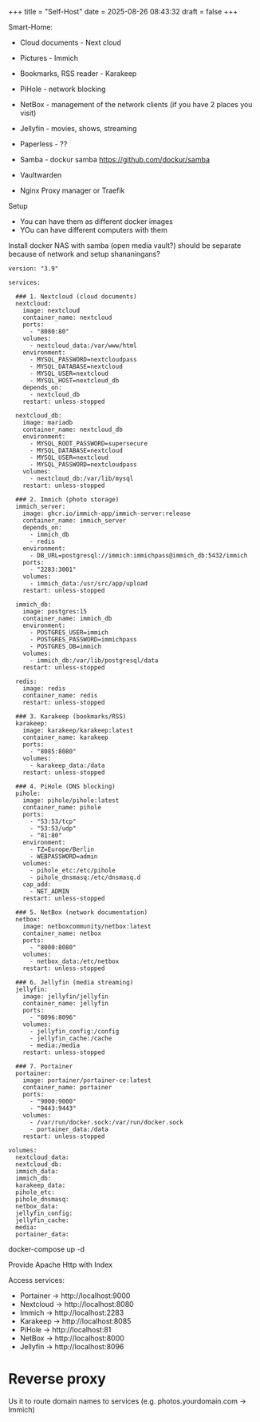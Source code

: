 +++
title = "Self-Host"
date = 2025-08-26 08:43:32
draft = false
+++

Smart-Home:

 - Cloud documents - Next cloud
 - Pictures - Immich
 - Bookmarks, RSS reader - Karakeep
 - PiHole - network blocking
 - NetBox - management of the network clients (if you have 2 places you visit)
 - Jellyfin - movies, shows, streaming
 - Paperless - ??
 - Samba - dockur samba  https://github.com/dockur/samba

 - Vaultwarden
 - Nginx Proxy manager or Traefik

Setup
 - You can have them as different docker images
 - YOu can have different computers with them

Install docker
NAS with samba (open media vault?) should be separate because of network and setup shananingans?

```
version: "3.9"

services:

  ### 1. Nextcloud (cloud documents)
  nextcloud:
    image: nextcloud
    container_name: nextcloud
    ports:
      - "8080:80"
    volumes:
      - nextcloud_data:/var/www/html
    environment:
      - MYSQL_PASSWORD=nextcloudpass
      - MYSQL_DATABASE=nextcloud
      - MYSQL_USER=nextcloud
      - MYSQL_HOST=nextcloud_db
    depends_on:
      - nextcloud_db
    restart: unless-stopped

  nextcloud_db:
    image: mariadb
    container_name: nextcloud_db
    environment:
      - MYSQL_ROOT_PASSWORD=supersecure
      - MYSQL_DATABASE=nextcloud
      - MYSQL_USER=nextcloud
      - MYSQL_PASSWORD=nextcloudpass
    volumes:
      - nextcloud_db:/var/lib/mysql
    restart: unless-stopped

  ### 2. Immich (photo storage)
  immich_server:
    image: ghcr.io/immich-app/immich-server:release
    container_name: immich_server
    depends_on:
      - immich_db
      - redis
    environment:
      - DB_URL=postgresql://immich:immichpass@immich_db:5432/immich
    ports:
      - "2283:3001"
    volumes:
      - immich_data:/usr/src/app/upload
    restart: unless-stopped

  immich_db:
    image: postgres:15
    container_name: immich_db
    environment:
      - POSTGRES_USER=immich
      - POSTGRES_PASSWORD=immichpass
      - POSTGRES_DB=immich
    volumes:
      - immich_db:/var/lib/postgresql/data
    restart: unless-stopped

  redis:
    image: redis
    container_name: redis
    restart: unless-stopped

  ### 3. Karakeep (bookmarks/RSS)
  karakeep:
    image: karakeep/karakeep:latest
    container_name: karakeep
    ports:
      - "8085:8080"
    volumes:
      - karakeep_data:/data
    restart: unless-stopped

  ### 4. PiHole (DNS blocking)
  pihole:
    image: pihole/pihole:latest
    container_name: pihole
    ports:
      - "53:53/tcp"
      - "53:53/udp"
      - "81:80"
    environment:
      - TZ=Europe/Berlin
      - WEBPASSWORD=admin
    volumes:
      - pihole_etc:/etc/pihole
      - pihole_dnsmasq:/etc/dnsmasq.d
    cap_add:
      - NET_ADMIN
    restart: unless-stopped

  ### 5. NetBox (network documentation)
  netbox:
    image: netboxcommunity/netbox:latest
    container_name: netbox
    ports:
      - "8000:8080"
    volumes:
      - netbox_data:/etc/netbox
    restart: unless-stopped

  ### 6. Jellyfin (media streaming)
  jellyfin:
    image: jellyfin/jellyfin
    container_name: jellyfin
    ports:
      - "8096:8096"
    volumes:
      - jellyfin_config:/config
      - jellyfin_cache:/cache
      - media:/media
    restart: unless-stopped

  ### 7. Portainer
  portainer:
    image: portainer/portainer-ce:latest
    container_name: portainer
    ports:
      - "9000:9000"
      - "9443:9443"
    volumes:
      - /var/run/docker.sock:/var/run/docker.sock
      - portainer_data:/data
    restart: unless-stopped

volumes:
  nextcloud_data:
  nextcloud_db:
  immich_data:
  immich_db:
  karakeep_data:
  pihole_etc:
  pihole_dnsmasq:
  netbox_data:
  jellyfin_config:
  jellyfin_cache:
  media:
  portainer_data:
```

docker-compose up -d

Provide Apache Http with Index

Access services:
 - Portainer → http://localhost:9000
 - Nextcloud → http://localhost:8080
 - Immich → http://localhost:2283
 - Karakeep → http://localhost:8085
 - PiHole → http://localhost:81
 - NetBox → http://localhost:8000
 - Jellyfin → http://localhost:8096

# Reverse proxy
Us it to route domain names to services (e.g. photos.yourdomain.com → Immich)
